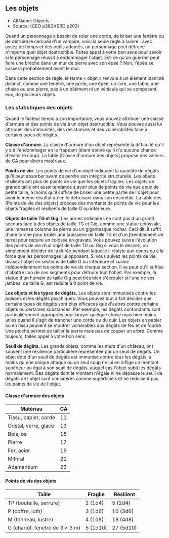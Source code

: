 
[][Items]

## Les objets

- AltName: Objects 
- Source: (CEO p380)(SRD p203)

Quand un personnage a besoin de scier une corde, de briser une fenêtre ou de détruire le cercueil d'un vampire, voici la seule règle à suivre : avec assez de temps et des outils adaptés, un personnage peut détruire n'importe quel objet destructible. Faites appel à votre bon sens pour savoir si le personnage réussit à endommager l'objet. Est-ce qu'un guerrier peut faire une brèche dans un mur de pierre avec son épée ? Non, l'épée se cassera probablement avant le mur.

Dans cette section de règle, le terme « objet » renvoie à un élément inanimé distinct, comme une fenêtre, une porte, une épée, un livre, une table, une chaise ou une pierre, pas à un bâtiment ni un véhicule qui se composent, eux, de plusieurs objets.

[][Generic]

### Les statistiques des objets

Quand le facteur temps a son importance, vous pouvez attribuer une classe d'armure et des points de vie à un objet destructible. Vous pouvez aussi lui attribuer des immunités, des résistances et des vulnérabilités face à certains types de dégâts.

**Classe d'armure.** La classe d'armure d'un objet représente la difficulté qu'il y a à l'endommager en le frappant (étant donné qu'il n'a aucune chance d'éviter le coup). La table [Classe d'armure des objets] propose des valeurs de CA pour divers matériaux.

**Points de vie.** Les points de vie d'un objet indiquent la quantité de dégâts qu'il peut absorber avant de perdre son intégrité structurelle. Les objets résilients ont plus de points de vie que les objets fragiles. Les objets de grande taille ont aussi tendance à avoir plus de points de vie que ceux de petite taille, à moins qu'il suffise de briser une petite partie de l'objet pour avoir le même résultat qu'en le détruisant dans son ensemble. La table des [Points de vie des objets] propose des montants de points de vie pour les objets fragiles et résilients de taille G ou inférieure.

**Objets de taille TG et Gig.** Les armes ordinaires ne sont pas d'un grand secours face à des objets de taille TG et Gig, comme une statue colossale, une immense colonne de pierre ou un gigantesque rocher. Ceci dit, il suffit d'une torche pour brûler une tapisserie de taille TG et d'un [tremblement de terre] pour réduire un colosse en gravats. Vous pouvez suivre l'évolution des points de vie d'un objet de taille TG ou Gig si vous le désirez, ou simplement décider de la durée pendant laquelle il résiste aux coups ou à la force que les personnages lui opposent. Si vous suivez les points de vie, divisez l'objet en sections de taille G ou inférieure et suivez indépendamment les points de vie de chaque section. Il se peut qu'il suffise d'abattre l'un de ces segments pour détruire tout l'objet. Par exemple, la statue d'un humain de taille Gig peut très bien s'écrouler si l'une de ses jambes, de taille G, est réduite à 0 point de vie.

**Les objets et les types de dégâts.** Les objets sont immunisés contre les poisons et les dégâts psychiques. Vous pouvez tout à fait décider que certains types de dégâts sont plus efficaces que d'autres contre certains objets ou certaines substances. Par exemple, les dégâts contondants sont particulièrement appropriés pour broyer quelque chose mais bien moins utiles quand il s'agit de trancher une corde ou du cuir. Les objets en papier ou en tissu peuvent se montrer vulnérables aux dégâts de feu et de foudre. Une pioche permet de tailler la pierre mais pas de couper un arbre. Comme toujours, faites appel à votre bon sens.

**Seuil de dégâts.** Les grands objets, comme les murs d'un château, ont souvent une résilience particulière représentée par un seuil de dégâts. Un objet doté d'un seuil de dégâts est immunisé contre tous les dégâts, à moins qu'une unique attaque ou un seul coup ne lui en inflige un montant supérieur ou égal à son seuil de dégâts, auquel cas l'objet subit les dégâts normalement. Des dégâts dont le montant n'égale ni ne dépasse le seuil de dégâts de l'objet sont considérés comme superficiels et ne réduisent pas les points de vie de l'objet.

[][Generic]

#### Classe d'armure des objets

|Matériau|CA|
|---|---|
|Tissu, papier, corde|11|
|Cristal, verre, glace|13|
|Bois, os|15|
|Pierre|17|
|Fer, acier|19|
|Mithral|21|
|Adamantium|23|

[][Generic]

#### Points de vie des objets

|Taille|Fragile|Résilient|
|---|---|---|
|TP (bouteille, serrure)|2 (1d4)|5 (2d4)|
|P (coffre, luth)|3 (1d6)|10 (3d6)|
|M (tonneau, lustre)|4 (1d8)|18 (4d8)|
|G (chariot, fenêtre de 3 × 3 m)|5 (1d10)|27 (5d10)|

[Items]: #
[Generic]: #

